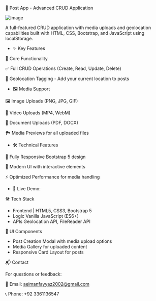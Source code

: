 
📍 Post App - Advanced CRUD Application


![image](https://github.com/user-attachments/assets/ca3ce2f5-4027-42cf-8dcd-e463f26b17c1)


A full-featured CRUD application with media uploads and geolocation capabilities built with HTML, CSS, Bootstrap, and JavaScript using localStorage.

- ✨ Key Features

📍 Core Functionality

✅ Full CRUD Operations (Create, Read, Update, Delete)

📍 Geolocation Tagging - Add your current location to posts


- 🖼️ Media Support

🖼️ Image Uploads (PNG, JPG, GIF)

🎥 Video Uploads (MP4, WebM)

📄 Document Uploads (PDF, DOCX)

🏞️ Media Previews for all uploaded files

- 🛠️ Technical Features

📱 Fully Responsive Bootstrap 5 design

🎨 Modern UI with interactive elements

⚡ Optimized Performance for media handling

- 🚀 Live Demo: 

🛠️ Tech Stack

- Frontend | HTML5, CSS3, Bootstrap 5
- Logic	Vanilla JavaScript (ES6+)
- APIs	Geolocation API, FileReader API

🎨 UI Components

- Post Creation Modal with media upload options
- Media Gallery for uploaded content
- Responsive Card Layout for posts

📬 Contact

For questions or feedback:

📧 Email: aeimanfayyaz2002@gmail.com

📞 Phone: +92 3361136547
